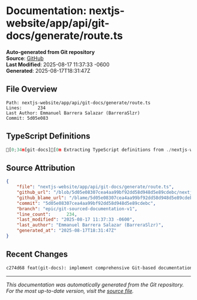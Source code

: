 # Documentation: nextjs-website/app/api/git-docs/generate/route.ts

**Auto-generated from Git repository**  
**Source**: [GitHub](/blob/5d05e08307cea4aa99bf92dd58d948d5e89cdebc/nextjs-website/app/api/git-docs/generate/route.ts)  
**Last Modified**: 2025-08-17 11:37:33 -0600  
**Generated**: 2025-08-17T18:31:47Z

## File Overview

```
Path: nextjs-website/app/api/git-docs/generate/route.ts
Lines:      234
Last Author: Emmanuel Barrera Salazar (BarreraSlzr)
Commit: 5d05e083
```

## TypeScript Definitions

```typescript
[0;34m[git-docs][0m Extracting TypeScript definitions from ./nextjs-website/app/api/git-docs/generate/route.ts
```

## Source Attribution

```json
{
    "file": "nextjs-website/app/api/git-docs/generate/route.ts",
    "github_url": "/blob/5d05e08307cea4aa99bf92dd58d948d5e89cdebc/nextjs-website/app/api/git-docs/generate/route.ts",
    "github_blame_url": "/blame/5d05e08307cea4aa99bf92dd58d948d5e89cdebc/nextjs-website/app/api/git-docs/generate/route.ts",
    "commit": "5d05e08307cea4aa99bf92dd58d948d5e89cdebc",
    "branch": "epic/git-sourced-documentation-v1",
    "line_count":      234,
    "last_modified": "2025-08-17 11:37:33 -0600",
    "last_author": "Emmanuel Barrera Salazar (BarreraSlzr)",
    "generated_at": "2025-08-17T18:31:47Z"
}
```

## Recent Changes

```diff
c274d68 feat(git-docs): implement comprehensive Git-based documentation system
```

---
*This documentation was automatically generated from the Git repository. 
For the most up-to-date version, visit the [source file](/blob/5d05e08307cea4aa99bf92dd58d948d5e89cdebc/nextjs-website/app/api/git-docs/generate/route.ts).*
